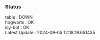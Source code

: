 ### Status


table : DOWN  
hogwarts : OK  
icy-bot : OK  
Latest Update : 2024-09-05 12:18:19.651435

